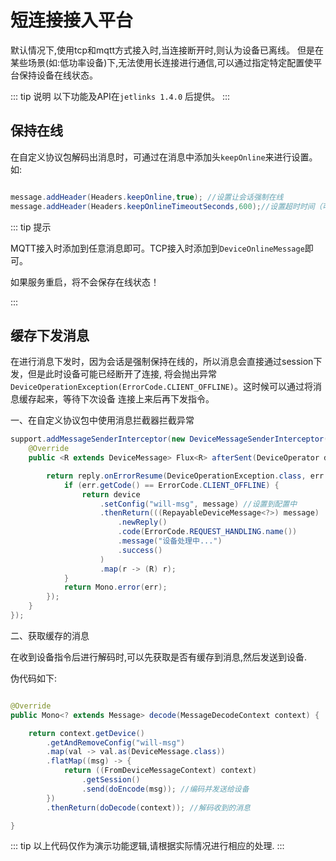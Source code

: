 # 短连接接入平台

默认情况下,使用tcp和mqtt方式接入时,当连接断开时,则认为设备已离线。
但是在某些场景(如:低功率设备)下,无法使用长连接进行通信,可以通过指定特定配置使平台保持设备在线状态。

::: tip 说明
以下功能及API在`jetlinks 1.4.0` 后提供。
:::

## 保持在线

在自定义协议包解码出消息时，可通过在消息中添加头`keepOnline`来进行设置。如:

```java

message.addHeader(Headers.keepOnline,true); //设置让会话强制在线
message.addHeader(Headers.keepOnlineTimeoutSeconds,600);//设置超时时间（可选,默认10分钟），如果超过这个时间没有收到任何消息则认为离线。

```

::: tip 提示

MQTT接入时添加到任意消息即可。TCP接入时添加到`DeviceOnlineMessage`即可。

如果服务重启，将不会保存在线状态！

:::

## 缓存下发消息

在进行消息下发时，因为会话是强制保持在线的，所以消息会直接通过session下发，但是此时设备可能已经断开了连接,
将会抛出异常`DeviceOperationException(ErrorCode.CLIENT_OFFLINE)`。这时候可以通过将消息缓存起来，等待下次设备
连接上来后再下发指令。

一、在自定义协议包中使用消息拦截器拦截异常

```java
support.addMessageSenderInterceptor(new DeviceMessageSenderInterceptor() {
    @Override
    public <R extends DeviceMessage> Flux<R> afterSent(DeviceOperator device, DeviceMessage message, Flux<R> reply) {

        return reply.onErrorResume(DeviceOperationException.class, err -> {
            if (err.getCode() == ErrorCode.CLIENT_OFFLINE) {
                return device
                    .setConfig("will-msg", message) //设置到配置中
                    .thenReturn(((RepayableDeviceMessage<?>) message)
                        .newReply()
                        .code(ErrorCode.REQUEST_HANDLING.name())
                        .message("设备处理中...")
                        .success()
                    )
                    .map(r -> (R) r);
            }
            return Mono.error(err);
        });
    }
});

```

二、获取缓存的消息

在收到设备指令后进行解码时,可以先获取是否有缓存到消息,然后发送到设备.

伪代码如下:

```java

@Override
public Mono<? extends Message> decode(MessageDecodeContext context) {

    return context.getDevice()
        .getAndRemoveConfig("will-msg")
        .map(val -> val.as(DeviceMessage.class))
        .flatMap((msg) -> {
            return ((FromDeviceMessageContext) context)
                .getSession()
                .send(doEncode(msg)); //编码并发送给设备
        })
        .thenReturn(doDecode(context)); //解码收到的消息

}

```

::: tip
以上代码仅作为演示功能逻辑,请根据实际情况进行相应的处理.
:::
